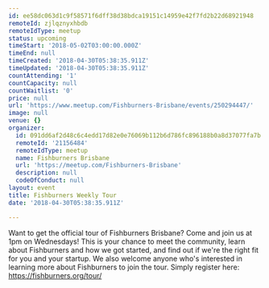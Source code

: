 ```yaml
---
id: ee58dc063d1c9f58571f6dff38d38bdca19151c14959e42f7fd2b22d68921948
remoteId: zjlqznyxhbdb
remoteIdType: meetup
status: upcoming
timeStart: '2018-05-02T03:00:00.000Z'
timeEnd: null
timeCreated: '2018-04-30T05:38:35.911Z'
timeUpdated: '2018-04-30T05:38:35.911Z'
countAttending: '1'
countCapacity: null
countWaitlist: '0'
price: null
url: 'https://www.meetup.com/Fishburners-Brisbane/events/250294447/'
image: null
venue: {}
organizer:
  id: 091dd6af2d48c6c4edd17d82e0e76069b112b6d786fc896188b0a8d37077fa7b
  remoteId: '21156484'
  remoteIdType: meetup
  name: Fishburners Brisbane
  url: 'https://meetup.com/Fishburners-Brisbane'
  description: null
  codeOfConduct: null
layout: event
title: Fishburners Weekly Tour
date: '2018-04-30T05:38:35.911Z'

---
```

<p>Want to get the official tour of Fishburners Brisbane? Come and join us at 1pm on Wednesdays! This is your chance to meet the community, learn about Fishburners and how we got started, and find out if we're the right fit for you and your startup. We also welcome anyone who's interested in learning more about Fishburners to join the tour. Simply register here: <a href="https://fishburners.org/tour/" class="linkified">https://fishburners.org/tour/</a></p>
